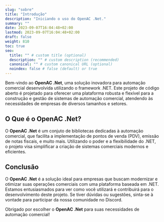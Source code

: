 ```yaml
---
slug: "sobre"
title: "Introdução"
description: "Iniciando o uso do OpenAC .Net."
summary: ""
date: 2023-09-07T16:04:48+02:00
lastmod: 2023-09-07T16:04:48+02:00
draft: false
weight: 810
toc: true
seo:
  title: "" # custom title (optional)
  description: "" # custom description (recommended)
  canonical: "" # custom canonical URL (optional)
  noindex: false # false (default) or true
---
```

Bem-vindo ao **OpenAC .Net**, uma solução inovadora para automação comercial desenvolvida utilizando o framework .NET. Este projeto de código aberto é projetado para oferecer uma plataforma robusta e flexível para a construção e gestão de sistemas de automação comercial, atendendo às necessidades de empresas de diversos tamanhos e setores.

## O Que é o OpenAC .Net?

O **OpenAC .Net** é um conjuto de bibliotecas dedicadas à automação comercial, que facilita a implementação de pontos de venda (PDV), emissão de notas fiscais, e muito mais. Utilizando o poder e a flexibilidade do .NET, o projeto visa simplificar a criação de sistemas comerciais modernos e eficientes.

## Conclusão

O **OpenAC .Net** é a solução ideal para empresas que buscam modernizar e otimizar suas operações comerciais com uma plataforma baseada em .NET. Estamos entusiasmados para ver como você utilizará e contribuirá para o desenvolvimento deste projeto. Se tiver dúvidas ou sugestões, sinta-se à vontade para participar da nossa comunidade no Discord.

Obrigado por escolher o **OpenAC .Net** para suas necessidades de automação comercial!
